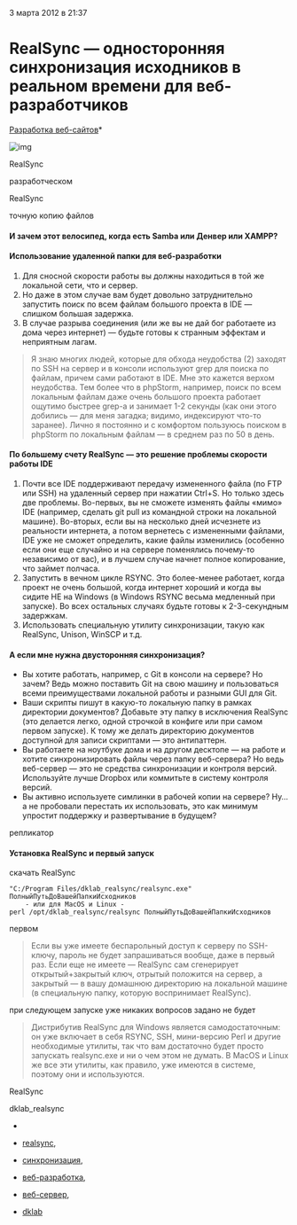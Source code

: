 3 марта 2012 в 21:37

# RealSync — односторонняя синхронизация исходников в реальном времени для веб-разработчиков

[Разработка веб-сайтов](https://habrahabr.ru/hub/webdev/)*

![img](https://habrastorage.org/getpro/habr/post_images/8a5/54a/327/8a554a32733c82ba629b760a6367bbfa.png)

 

RealSync

 

 

разработческом

 

RealSync

 

 

точную копию файлов

 

#### И зачем этот велосипед, когда есть Samba или Денвер или XAMPP?

#### Использование удаленной папки для веб-разработки

1. Для сносной скорости работы вы должны находиться в той же локальной сети, что и сервер.
2. Но даже в этом случае вам будет довольно затруднительно запустить поиск по всем файлам большого проекта в IDE — слишком большая задержка.
3. В случае разрыва соединения (или же вы не дай бог работаете из дома через интернет) — будьте готовы к странным эффектам и неприятным лагам.

> Я знаю многих людей, которые для обхода неудобства (2) заходят по SSH на сервер и в консоли используют grep для поиска по файлам, причем сами работают в IDE. Мне это кажется верхом неудобства. Тем более что в phpStorm, например, поиск по всем локальным файлам даже очень большого проекта работает ощутимо быстрее grep-а и занимает 1-2 секунды (как они этого добились — для меня загадка; видимо, индексируют что-то заранее). Лично я постоянно и с комфортом пользуюсь поиском в phpStorm по локальным файлам — в среднем раз по 50 в день.

#### По большему счету RealSync — это решение проблемы скорости работы IDE

1. Почти все IDE поддерживают передачу измененного файла (по FTP или SSH) на удаленный сервер при нажатии Ctrl+S. Но только здесь две проблемы. Во-первых, вы не сможете изменять файлы «мимо» IDE (например, сделать git pull из командной строки на локальной машине). Во-вторых, если вы на несколько дней исчезнете из реальности интернета, а потом вернетесь с измененными файлами, IDE уже не сможет определить, какие файлы изменились (особенно если они еще случайно и на сервере поменялись почему-то независимо от вас), и в лучшем случае начнет полное копирование, что займет полчаса.
2. Запустить в вечном цикле RSYNC. Это более-менее работает, когда проект не очень большой, когда интернет хороший и когда вы сидите НЕ на Windows (в Windows RSYNC весьма медленный при запуске). Во всех остальных случаях будьте готовы к 2-3-секундным задержкам.
3. Использовать специальную утилиту синхронизации, такую как RealSync, Unison, WinSCP и т.д.

#### А если мне нужна двусторонняя синхронизация?

- Вы хотите работать, например, с Git в консоли на сервере? Но зачем? Ведь можно поставить Git на свою машину и пользоваться всеми преимуществами локальной работы и разными GUI для Git.
- Ваши скрипты пишут в какую-то локальную папку в рамках директории документов? Добавьте эту папку в исключения RealSync (это делается легко, одной строчкой в конфиге или при самом первом запуске). К тому же делать директорию документов доступной для записи скриптами — это антипаттерн.
- Вы работаете на ноутбуке дома и на другом десктопе — на работе и хотите синхронизировать файлы через папку веб-сервера? Но ведь веб-сервер — это не средства синхронизации и контроля версий. Используйте лучше Dropbox или коммитьте в систему контроля версий.
- Вы активно используете симлинки в рабочей копии на сервере? Ну… а не пробовали перестать их использовать, это как минимум упростит поддержку и развертывание в будущем?

 

репликатор

#### Установка RealSync и первый запуск

 

скачать RealSync

 

```
"C:/Program Files/dklab_realsync/realsync.exe" ПолныйПутьДоВашейПапкиИсходников
    - или для MacOS и Linux -
perl /opt/dklab_realsync/realsync ПолныйПутьДоВашейПапкиИсходников

```

 

первом

 

 

> Если вы уже имеете беспарольный доступ к серверу по SSH-ключу, пароль не будет запрашиваться вообще, даже в первый раз. Если еще не имеете — RealSync сам сгенерирует открытый+закрытый ключ, отрытый положится на сервер, а закрытый — в вашу домашнюю директорию на локальной машине (в специальную папку, которую воспринимает RealSync).

 

при следующем запуске уже никаких вопросов задано не будет

> Дистрибутив RealSync для Windows является самодостаточным: он уже включает в себя RSYNC, SSH, мини-версию Perl и другие необходимые утилиты, так что вам достаточно будет просто запускать realsync.exe и ни о чем этом не думать. В MacOS и Linux же все эти утилиты, как правило, уже имеются в системе, поэтому они и используются.

 

RealSync

 

dklab_realsync

-  

- [realsync](https://habrahabr.ru/search/?q=%5Brealsync%5D&target_type=posts), 

- [синхронизация](https://habrahabr.ru/search/?q=%5B%D1%81%D0%B8%D0%BD%D1%85%D1%80%D0%BE%D0%BD%D0%B8%D0%B7%D0%B0%D1%86%D0%B8%D1%8F%5D&target_type=posts), 

- [веб-разработка](https://habrahabr.ru/search/?q=%5B%D0%B2%D0%B5%D0%B1-%D1%80%D0%B0%D0%B7%D1%80%D0%B0%D0%B1%D0%BE%D1%82%D0%BA%D0%B0%5D&target_type=posts), 

- [веб-сервер](https://habrahabr.ru/search/?q=%5B%D0%B2%D0%B5%D0%B1-%D1%81%D0%B5%D1%80%D0%B2%D0%B5%D1%80%5D&target_type=posts), 

- [dklab](https://habrahabr.ru/search/?q=%5Bdklab%5D&target_type=posts)